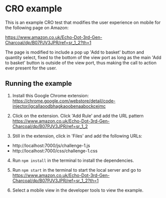 # CRO example

This is an example CRO test that modifies the user experience on mobile for the following page on Amazon: 

https://www.amazon.co.uk/Echo-Dot-3rd-Gen-Charcoal/dp/B07PJV3JPR/ref=sr_1_2?th=1

The page is modified to include a pop up 'Add to basket' button and quantity select, fixed to the bottom of the view port as long as the main 'Add to basket' button is outside of the view port, thus making the call to action ever present for the user.

## Running the example

1. Install this Google Chrome extension: https://chrome.google.com/webstore/detail/code-injector/jgcallaoodbhagkaoobenaabockcejmc

2. Click on the extension. Click 'Add Rule' and add the URL pattern https://www.amazon.co.uk/Echo-Dot-3rd-Gen-Charcoal/dp/B07PJV3JPR/ref=sr_1_2

3. Still in the extension, click in 'Files' and add the following URLs:
- http://localhost:7000/js/challenge-1.js
- http://localhost:7000/css/challenge-1.css

4. Run `npm install` in the terminal to install the dependencies.

5. Run `npm start` in the terminal to start the local server and go to https://www.amazon.co.uk/Echo-Dot-3rd-Gen-Charcoal/dp/B07PJV3JPR/ref=sr_1_2?th=1

6. Select a mobile view in the developer tools to view the example.
